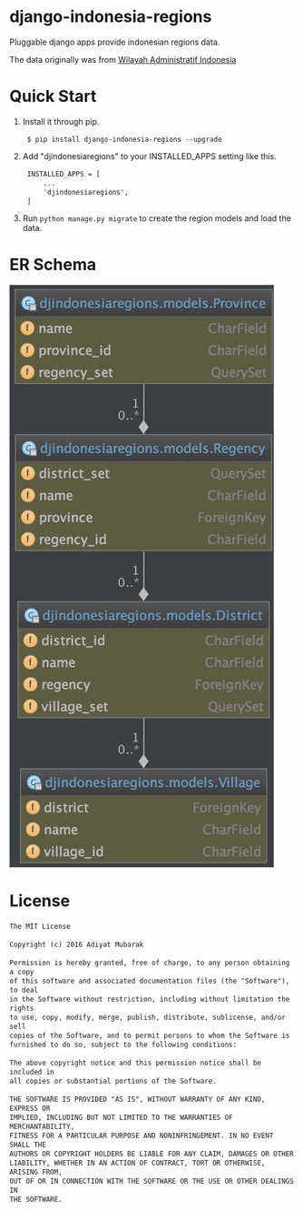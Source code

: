 # django-indonesia-regions

Pluggable django apps provide indonesian regions data. 

The data originally was from [Wilayah Administratif Indonesia](https://github.com/edwardsamuel/Wilayah-Administratif-Indonesia)

# Quick Start
1. Install it through pip.
        
        $ pip install django-indonesia-regions --upgrade
2. Add "djindonesiaregions" to your INSTALLED_APPS setting like this.

        INSTALLED_APPS = [
            ...
            'djindonesiaregions',
        ]
3. Run `python manage.py migrate` to create the region models and load the data.

# ER Schema

![ER Schema][erd]

[erd]: screenshots/erd.png

# License

```
The MIT License

Copyright (c) 2016 Adiyat Mubarak

Permission is hereby granted, free of charge, to any person obtaining a copy
of this software and associated documentation files (the "Software"), to deal
in the Software without restriction, including without limitation the rights
to use, copy, modify, merge, publish, distribute, sublicense, and/or sell
copies of the Software, and to permit persons to whom the Software is
furnished to do so, subject to the following conditions:

The above copyright notice and this permission notice shall be included in
all copies or substantial portions of the Software.

THE SOFTWARE IS PROVIDED "AS IS", WITHOUT WARRANTY OF ANY KIND, EXPRESS OR
IMPLIED, INCLUDING BUT NOT LIMITED TO THE WARRANTIES OF MERCHANTABILITY,
FITNESS FOR A PARTICULAR PURPOSE AND NONINFRINGEMENT. IN NO EVENT SHALL THE
AUTHORS OR COPYRIGHT HOLDERS BE LIABLE FOR ANY CLAIM, DAMAGES OR OTHER
LIABILITY, WHETHER IN AN ACTION OF CONTRACT, TORT OR OTHERWISE, ARISING FROM,
OUT OF OR IN CONNECTION WITH THE SOFTWARE OR THE USE OR OTHER DEALINGS IN
THE SOFTWARE.
```
